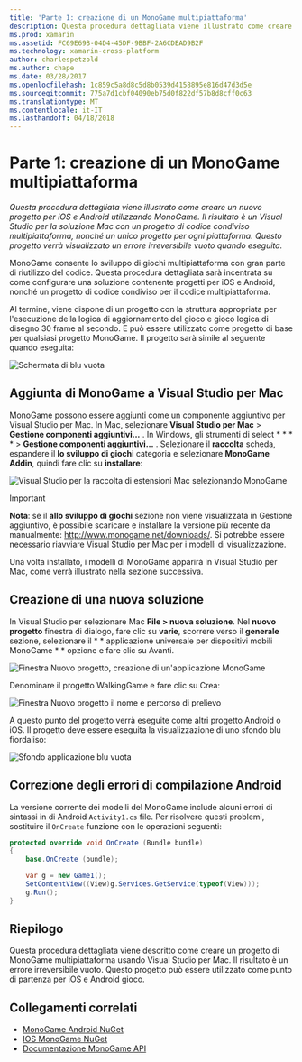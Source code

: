 ```yaml
---
title: 'Parte 1: creazione di un MonoGame multipiattaforma'
description: Questa procedura dettagliata viene illustrato come creare un nuovo progetto per iOS e Android utilizzando MonoGame. Il risultato è un Visual Studio per la soluzione Mac con un progetto di codice condiviso multipiattaforma, nonché un unico progetto per ogni piattaforma. Questo progetto verrà visualizzato un errore irreversibile vuoto quando eseguita.
ms.prod: xamarin
ms.assetid: FC69E69B-04D4-45DF-9BBF-2A6CDEAD9B2F
ms.technology: xamarin-cross-platform
author: charlespetzold
ms.author: chape
ms.date: 03/28/2017
ms.openlocfilehash: 1c859c5a8d8c5d8b0539d4158895e816d47d3d5e
ms.sourcegitcommit: 775a7d1cbf04090eb75d0f822df57b8d8cff0c63
ms.translationtype: MT
ms.contentlocale: it-IT
ms.lasthandoff: 04/18/2018
---
```

# <a name="part-1--creating-a-cross-platform-monogame"></a>Parte 1: creazione di un MonoGame multipiattaforma

_Questa procedura dettagliata viene illustrato come creare un nuovo progetto per iOS e Android utilizzando MonoGame. Il risultato è un Visual Studio per la soluzione Mac con un progetto di codice condiviso multipiattaforma, nonché un unico progetto per ogni piattaforma. Questo progetto verrà visualizzato un errore irreversibile vuoto quando eseguita._

MonoGame consente lo sviluppo di giochi multipiattaforma con gran parte di riutilizzo del codice. Questa procedura dettagliata sarà incentrata su come configurare una soluzione contenente progetti per iOS e Android, nonché un progetto di codice condiviso per il codice multipiattaforma.

Al termine, viene dispone di un progetto con la struttura appropriata per l'esecuzione della logica di aggiornamento del gioco e gioco logica di disegno 30 frame al secondo. E può essere utilizzato come progetto di base per qualsiasi progetto MonoGame. Il progetto sarà simile al seguente quando eseguita:

![Schermata di blu vuota](part1-images/image1.png)

## <a name="adding-monogame-to-visual-studio-for-mac"></a>Aggiunta di MonoGame a Visual Studio per Mac

MonoGame possono essere aggiunti come un componente aggiuntivo per Visual Studio per Mac. In Mac, selezionare **Visual Studio per Mac** > **Gestione componenti aggiuntivi...**  . In Windows, gli strumenti di select * * * * > **Gestione componenti aggiuntivi...**  . Selezionare il **raccolta** scheda, espandere il **lo sviluppo di giochi** categoria e selezionare **MonoGame Addin**, quindi fare clic su **installare**:

![Visual Studio per la raccolta di estensioni Mac selezionando MonoGame](part1-images/image2.png)

> [!IMPORTANT]
> **Nota**: se il **allo sviluppo di giochi** sezione non viene visualizzata in Gestione aggiuntivo, è possibile scaricare e installare la versione più recente da manualmente: http://www.monogame.net/downloads/. Si potrebbe essere necessario riavviare Visual Studio per Mac per i modelli di visualizzazione.

Una volta installato, i modelli di MonoGame apparirà in Visual Studio per Mac, come verrà illustrato nella sezione successiva.

## <a name="creating-a-new-solution"></a>Creazione di una nuova soluzione

In Visual Studio per selezionare Mac **File > nuova soluzione**. Nel **nuovo progetto** finestra di dialogo, fare clic su **varie**, scorrere verso il **generale** sezione, selezionare il * * applicazione universale per dispositivi mobili MonoGame * * opzione e fare clic su Avanti.

![Finestra Nuovo progetto, creazione di un'applicazione MonoGame](part1-images/image3.png)

Denominare il progetto WalkingGame e fare clic su Crea:

![Finestra Nuovo progetto il nome e percorso di prelievo](part1-images/image4.png)

A questo punto del progetto verrà eseguite come altri progetto Android o iOS. Il progetto deve essere eseguita la visualizzazione di uno sfondo blu fiordaliso:

![Sfondo applicazione blu vuota](part1-images/image5.png)

## <a name="fixing-android-compile-errors"></a>Correzione degli errori di compilazione Android

La versione corrente dei modelli del MonoGame include alcuni errori di sintassi in di Android `Activity1.cs` file. Per risolvere questi problemi, sostituire il `OnCreate` funzione con le operazioni seguenti:

```csharp
protected override void OnCreate (Bundle bundle)
{
    base.OnCreate (bundle);

    var g = new Game1();
    SetContentView((View)g.Services.GetService(typeof(View)));
    g.Run();
}
```

## <a name="summary"></a>Riepilogo

Questa procedura dettagliata viene descritto come creare un progetto di MonoGame multipiattaforma usando Visual Studio per Mac. Il risultato è un errore irreversibile vuoto. Questo progetto può essere utilizzato come punto di partenza per iOS e Android gioco.

## <a name="related-links"></a>Collegamenti correlati

- [MonoGame Android NuGet](https://www.nuget.org/packages/MonoGame.Framework.Android/)
- [IOS MonoGame NuGet](https://www.nuget.org/packages/MonoGame.Framework.iOS/)
- [Documentazione MonoGame API](http://www.monogame.net/documentation/?page=main)
